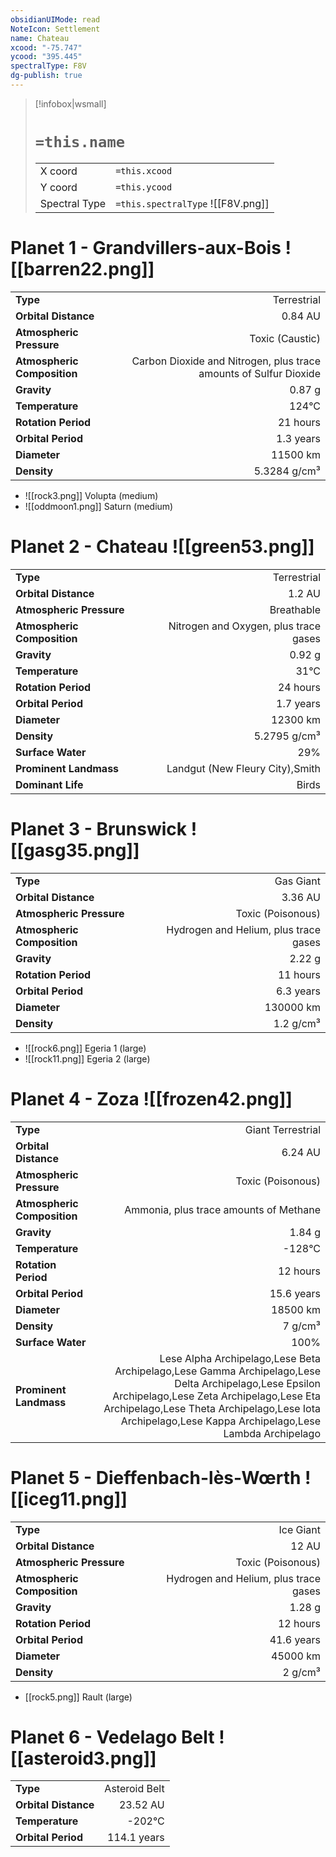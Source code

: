 ```yaml
---
obsidianUIMode: read
NoteIcon: Settlement
name: Chateau
xcood: "-75.747"
ycood: "395.445"
spectralType: F8V
dg-publish: true
---
```

> [!infobox|wsmall]
> # `=this.name`
> | | |
> | - | - |
> | X coord | `=this.xcood` |
> | Y coord| `=this.ycood` |
> | Spectral Type | `=this.spectralType` ![[F8V.png]] |

# Planet 1 - Grandvillers-aux-Bois ![[barren22.png]]
|                             |                           |
| --------------------------- | -------------------------:|
| **Type**                    |             Terrestrial |
| **Orbital Distance**        |   0.84 AU |
| **Atmospheric Pressure**    |       Toxic (Caustic) |
| **Atmospheric Composition** |      Carbon Dioxide and Nitrogen, plus trace amounts of Sulfur Dioxide |
| **Gravity**                 |        0.87 g |
| **Temperature**             |    124°C |
| **Rotation Period**         |  21 hours |
| **Orbital Period** | 1.3 years |
| **Diameter**                |      11500 km | 
| **Density**                 |    5.3284 g/cm³ |



- ![[rock3.png]] Volupta (medium)
- ![[oddmoon1.png]] Saturn (medium)


# Planet 2 - Chateau ![[green53.png]]
|                             |                           |
| --------------------------- | -------------------------:|
| **Type**                    |             Terrestrial |
| **Orbital Distance**        |   1.2 AU |
| **Atmospheric Pressure**    |       Breathable |
| **Atmospheric Composition** |      Nitrogen and Oxygen, plus trace gases |
| **Gravity**                 |        0.92 g |
| **Temperature**             |    31°C |
| **Rotation Period**         |  24 hours |
| **Orbital Period** | 1.7 years |
| **Diameter**                |      12300 km | 
| **Density**                 |    5.2795 g/cm³ |
| **Surface Water**           |           29% | 
| **Prominent Landmass**      |         Landgut (New Fleury City),Smith | 
| **Dominant Life**           |         Birds |





# Planet 3 - Brunswick ![[gasg35.png]]
|                             |                           |
| --------------------------- | -------------------------:|
| **Type**                    |             Gas Giant |
| **Orbital Distance**        |   3.36 AU |
| **Atmospheric Pressure**    |       Toxic (Poisonous) |
| **Atmospheric Composition** |      Hydrogen and Helium, plus trace gases |
| **Gravity**                 |        2.22 g |
| **Rotation Period**         |  11 hours |
| **Orbital Period** | 6.3 years |
| **Diameter**                |      130000 km | 
| **Density**                 |    1.2 g/cm³ |



- ![[rock6.png]] Egeria 1 (large)
- ![[rock11.png]] Egeria 2 (large)


# Planet 4 - Zoza ![[frozen42.png]]
|                             |                           |
| --------------------------- | -------------------------:|
| **Type**                    |             Giant Terrestrial |
| **Orbital Distance**        |   6.24 AU |
| **Atmospheric Pressure**    |       Toxic (Poisonous) |
| **Atmospheric Composition** |      Ammonia, plus trace amounts of Methane |
| **Gravity**                 |        1.84 g |
| **Temperature**             |    -128°C |
| **Rotation Period**         |  12 hours |
| **Orbital Period** | 15.6 years |
| **Diameter**                |      18500 km | 
| **Density**                 |    7 g/cm³ |
| **Surface Water**           |           100% | 
| **Prominent Landmass**      |         Lese Alpha Archipelago,Lese Beta Archipelago,Lese Gamma Archipelago,Lese Delta Archipelago,Lese Epsilon Archipelago,Lese Zeta Archipelago,Lese Eta Archipelago,Lese Theta Archipelago,Lese Iota Archipelago,Lese Kappa Archipelago,Lese Lambda Archipelago | 





# Planet 5 - Dieffenbach-lès-Wœrth ![[iceg11.png]]
|                             |                           |
| --------------------------- | -------------------------:|
| **Type**                    |             Ice Giant |
| **Orbital Distance**        |   12 AU |
| **Atmospheric Pressure**    |       Toxic (Poisonous) |
| **Atmospheric Composition** |      Hydrogen and Helium, plus trace gases |
| **Gravity**                 |        1.28 g |
| **Rotation Period**         |  12 hours |
| **Orbital Period** | 41.6 years |
| **Diameter**                |      45000 km | 
| **Density**                 |    2 g/cm³ |



- [[rock5.png]] Rault (large)

# Planet 6 - Vedelago Belt ![[asteroid3.png]]
|                             |                           |
| --------------------------- | -------------------------:|
| **Type**                    |             Asteroid Belt |
| **Orbital Distance**        |   23.52 AU |
| **Temperature**             |    -202°C |
| **Orbital Period** | 114.1 years |





